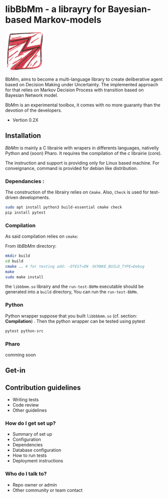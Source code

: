 libBbMm - a librayry for Bayesian-based Markov-models
======================================================================

![](./resources/logo-BbMm-128.png)

BbMm, aims to become a multi-language library to create deliberative agent based on Decision Making under Uncertainty.
The implemented approach for that relies on Markov Decision Process with transition based on Bayesian Network model.

BbMm is an experimental toolbox, it comes with no more guaranty than the devotion of the developers.

- Vertion 0.2X


## Installation

_BbMm_ is mainly a C librairie with wrapers in differents languages, nativelly Python and (soon) Pharo.
It requires the compilation of the _c_ librairie (core).

The instruction and support is providing only for Linux based machine.
For conveignance, command is provided for debian like distribution.

### Dependancies :

The construction of the librairy relies on `Cmake`.
Also, `Check` is used for test-driven developments.

```sh
sudo apt install python3 build-essential cmake check
pip install pytest
```


### Compilation

As said compilation relies on `cmake`:

From _libBbMm_ directory:

```sh
mkdir build
cd build
cmake .. # for testing add: -DTEST=ON -DCMAKE_BUILD_TYPE=Debug
make
sudo make install
```

the `libbbmm.so` librairy and the `run-test-BbMm` executable should be generated into a `build` directory, 
You can run the `run-test-BbMm`.



### Python

Python wrapper suppose that you built `libbbbmm.so` (cf. section: **Compilation**) . 
Then the python wrapper can be tested using pytest

```sh
pytest python-src
```

### Pharo

comming soon


## Get-in



## Contribution guidelines

* Writing tests
* Code review
* Other guidelines








### How do I get set up?

* Summary of set up
* Configuration
* Dependencies
* Database configuration
* How to run tests
* Deployment instructions

### Who do I talk to?

* Repo owner or admin
* Other community or team contact



